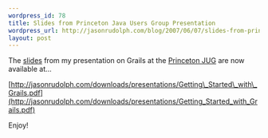 ```yaml
--- 
wordpress_id: 78
title: Slides from Princeton Java Users Group Presentation
wordpress_url: http://jasonrudolph.com/blog/2007/06/07/slides-from-princeton-java-users-group-presentations/
layout: post
---
```

The [slides](http://jasonrudolph.com/downloads/presentations/Getting_Started_with_Grails.pdf) from my presentation on Grails at the [Princeton JUG](http://jasonrudolph.com/blog/2007/05/30/groovy-grails-double-header-at-princeton-jug/) are now available at…

[http://jasonrudolph.com/downloads/presentations/Getting\_Started\_with\_Grails.pdf](http://jasonrudolph.com/downloads/presentations/Getting_Started_with_Grails.pdf)
 
Enjoy!

